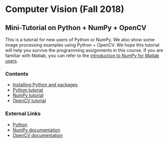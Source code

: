 # Computer Vision (Fall 2018)

## Mini-Tutorial on Python + NumPy + OpenCV
This is a tutorial for new users of Python or NumPy.
We also show some image processing examples using Python + OpenCV.
We hope this tutorial will help you survive the programming assignments in this course.
If you are familiar with Matlab, you can refer to the [introduction to NumPy for Matlab users](https://docs.scipy.org/doc/numpy/user/numpy-for-matlab-users.html).

### Contents
* [Installing Python and packages](https://github.com/mediaic/CV2018_Tutorial/blob/master/Python%20Intro%20%26%20Install.pdf)
* [Python tutorial](https://github.com/mediaic/CV2018_Tutorial/blob/master/python_tutorial.ipynb)
* [NumPy tutorial](https://github.com/mediaic/CV2018_Tutorial/blob/master/numpy_tutorial.ipynb)
* [OpenCV tutorial](https://github.com/mediaic/CV2018_Tutorial/tree/master/OpenCV)

### External Links
* [Python](https://www.python.org/downloads/)
* [NumPy documentation](https://docs.scipy.org/doc/numpy/index.html)
* [OpenCV documentation](https://docs.opencv.org/)
